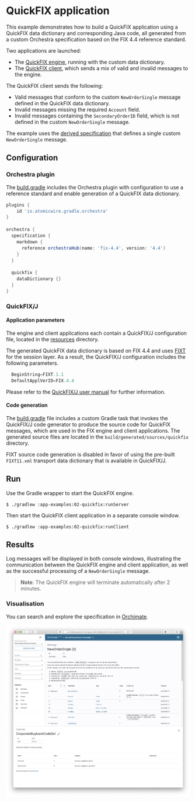 # QuickFIX application

This example demonstrates how to build a QuickFIX application using a QuickFIX data dictionary and corresponding Java code, all generated from a custom Orchestra specification based on the FIX 4.4 reference standard.

Two applications are launched:
* The [QuickFIX engine](./src/main/java/org/example/orchestra/QuickFixEngineDataDictionaryApp.java), running with the custom data dictionary.
* The [QuickFIX client](./src/main/java/org/example/orchestra/QuickFixClientDataDictionaryApp.java), which sends a mix of valid and invalid messages to the engine.

The QuickFIX client sends the following:
* Valid messages that conform to the custom `NewOrderSingle` message defined in the QuickFIX data dictionary.
* Invalid messages missing the required `Account` field.
* Invalid messages containing the `SecondaryOrderID` field, which is not defined in the custom `NewOrderSingle` message.


The example uses the [derived specification](./orchestra/specification/02-quickfix.md) that defines a single custom `NewOrderSingle` message.

## Configuration

### Orchestra plugin

The [build.gradle](./build.gradle) includes the Orchestra plugin with configuration to use a reference standard and enable generation of a QuickFIX data dictionary.

```groovy
plugins {
    id 'io.atomicwire.gradle.orchestra'
}

orchestra {
  specification {
    markdown {
      reference orchestraHub(name: 'fix-4.4', version: '4.4')
    }
  }

  quickfix {
    dataDictionary {}
  }
}
```

### QuickFIX/J

#### Application parameters

The engine and client applications each contain a QuickFIX/J configuration file, located in the [resources](./src/main/resources) directory.

The generated QuickFIX data dictionary is based on FIX 4.4 and uses [FIXT](https://www.fixtrading.org/family-of-standards/fixt/) for the session layer. As a result, the QuickFIX/J configuration includes the following parameters.


```groovy
  BeginString=FIXT.1.1
  DefaultApplVerID=FIX.4.4
```

Please refer to the [QuickFIX/J user manual](https://www.quickfixj.org/usermanual/2.3.0/usage/configuration.html) for further information.

#### Code generation

The [build.gradle](./build.gradle) file includes a custom Gradle task that invokes the QuickFIX/J code generator to produce the source code for QuickFIX messages, which are used in the FIX engine and client applications. The generated source files are located in the `build/generated/sources/quickfix` directory.

FIXT source code generation is disabled in favor of using the pre-built `FIXT11.xml` transport data dictionary that is available in QuickFIX/J.


## Run

Use the Gradle wrapper to start the QuickFIX engine.

```shell
$ ./gradlew :app-examples:02-quickfix:runServer
```

Then start the QuickFIX client application in a separate console window.

```shell
$ ./gradlew :app-examples:02-quickfix:runClient
```

## Results

Log messages will be displayed in both console windows, illustrating the communication between the QuickFIX engine and client application, as well as the successful processing of a `NewOrderSingle` message.

> **Note**: The QuickFIX engine will terminate automatically after 2 minutes.

### Visualisation

You can search and explore the specification in [Orchimate](https://orchimate.org/).

![](docs/images/orchimate.png)
